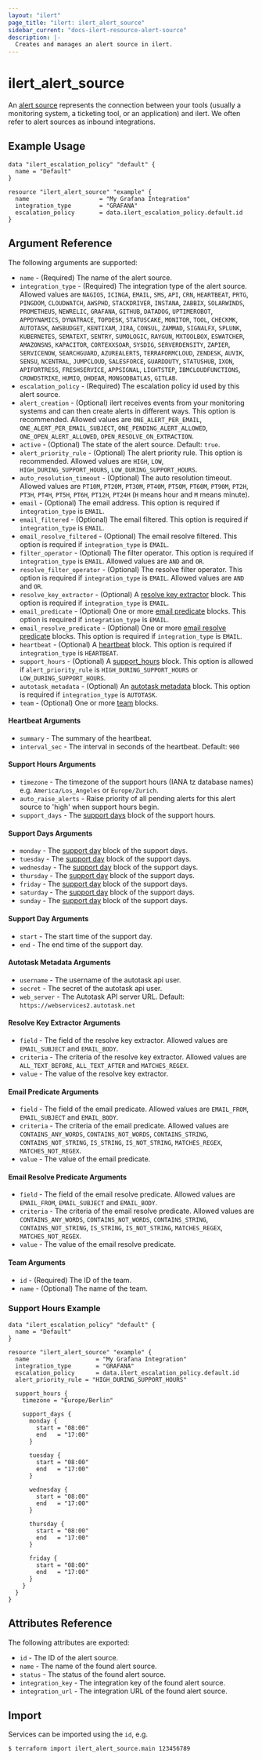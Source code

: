 ```yaml
---
layout: "ilert"
page_title: "ilert: ilert_alert_source"
sidebar_current: "docs-ilert-resource-alert-source"
description: |-
  Creates and manages an alert source in ilert.
---
```


# ilert_alert_source

An [alert source](https://api.ilert.com/api-docs/#tag/Alert-Sources) represents the connection between your tools (usually a monitoring system, a ticketing tool, or an application) and ilert. We often refer to alert sources as inbound integrations.

## Example Usage

```hcl
data "ilert_escalation_policy" "default" {
  name = "Default"
}

resource "ilert_alert_source" "example" {
  name                    = "My Grafana Integration"
  integration_type        = "GRAFANA"
  escalation_policy       = data.ilert_escalation_policy.default.id
}
```

## Argument Reference

The following arguments are supported:

- `name` - (Required) The name of the alert source.
- `integration_type` - (Required) The integration type of the alert source. Allowed values are `NAGIOS`, `ICINGA`, `EMAIL`, `SMS`, `API`, `CRN`, `HEARTBEAT`, `PRTG`, `PINGDOM`, `CLOUDWATCH`, `AWSPHD`, `STACKDRIVER`, `INSTANA`, `ZABBIX`, `SOLARWINDS`, `PROMETHEUS`, `NEWRELIC`, `GRAFANA`, `GITHUB`, `DATADOG`, `UPTIMEROBOT`, `APPDYNAMICS`, `DYNATRACE`, `TOPDESK`, `STATUSCAKE`, `MONITOR`, `TOOL`, `CHECKMK`, `AUTOTASK`, `AWSBUDGET`, `KENTIXAM`, `JIRA`, `CONSUL`, `ZAMMAD`, `SIGNALFX`, `SPLUNK`, `KUBERNETES`, `SEMATEXT`, `SENTRY`, `SUMOLOGIC`, `RAYGUN`, `MXTOOLBOX`, `ESWATCHER`, `AMAZONSNS`, `KAPACITOR`, `CORTEXXSOAR`, `SYSDIG`, `SERVERDENSITY`, `ZAPIER`, `SERVICENOW`, `SEARCHGUARD`, `AZUREALERTS`, `TERRAFORMCLOUD`, `ZENDESK`, `AUVIK`, `SENSU`, `NCENTRAL`, `JUMPCLOUD`, `SALESFORCE`, `GUARDDUTY`, `STATUSHUB`, `IXON`, `APIFORTRESS`, `FRESHSERVICE`, `APPSIGNAL`, `LIGHTSTEP`, `IBMCLOUDFUNCTIONS`, `CROWDSTRIKE`, `HUMIO`, `OHDEAR`, `MONGODBATLAS`, `GITLAB`.
- `escalation_policy` - (Required) The escalation policy id used by this alert source.
- `alert_creation` - (Optional) ilert receives events from your monitoring systems and can then create alerts in different ways. This option is recommended. Allowed values are `ONE_ALERT_PER_EMAIL`, `ONE_ALERT_PER_EMAIL_SUBJECT`, `ONE_PENDING_ALERT_ALLOWED`, `ONE_OPEN_ALERT_ALLOWED`, `OPEN_RESOLVE_ON_EXTRACTION`.
- `active` - (Optional) The state of the alert source. Default: `true`.
- `alert_priority_rule` - (Optional) The alert priority rule. This option is recommended. Allowed values are `HIGH`, `LOW`, `HIGH_DURING_SUPPORT_HOURS`, `LOW_DURING_SUPPORT_HOURS`.
- `auto_resolution_timeout` - (Optional) The auto resolution timeout. Allowed values are `PT10M`, `PT20M`, `PT30M`, `PT40M`, `PT50M`, `PT60M`, `PT90M`, `PT2H`, `PT3H`, `PT4H`, `PT5H`, `PT6H`, `PT12H`, `PT24H` (`H` means hour and `M` means minute).
- `email` - (Optional) The email address. This option is required if `integration_type` is `EMAIL`.
- `email_filtered` - (Optional) The email filtered. This option is required if `integration_type` is `EMAIL`.
- `email_resolve_filtered` - (Optional) The email resolve filtered. This option is required if `integration_type` is `EMAIL`.
- `filter_operator` - (Optional) The filter operator. This option is required if `integration_type` is `EMAIL`. Allowed values are `AND` and `OR`.
- `resolve_filter_operator` - (Optional) The resolve filter operator. This option is required if `integration_type` is `EMAIL`. Allowed values are `AND` and `OR`.
- `resolve_key_extractor` - (Optional) A [resolve key extractor](#resolve-key-extractor-arguments) block. This option is required if `integration_type` is `EMAIL`.
- `email_predicate` - (Optional) One or more [email predicate](#email-predicate-arguments) blocks. This option is required if `integration_type` is `EMAIL`.
- `email_resolve_predicate` - (Optional) One or more [email resolve predicate](#email-resolve-predicate-arguments) blocks. This option is required if `integration_type` is `EMAIL`.
- `heartbeat` - (Optional) A [heartbeat](#heartbeat-arguments) block. This option is required if `integration_type` is `HEARTBEAT`.
- `support_hours` - (Optional) A [support_hours](#support-hours-arguments) block. This option is allowed if `alert_priority_rule` is `HIGH_DURING_SUPPORT_HOURS` or `LOW_DURING_SUPPORT_HOURS`.
- `autotask_metadata` - (Optional) An [autotask metadata](#autotask-metadata-arguments) block. This option is required if `integration_type` is `AUTOTASK`.
- `team` - (Optional) One or more [team](#team-arguments) blocks.

#### Heartbeat Arguments

- `summary` - The summary of the heartbeat.
- `interval_sec` - The interval in seconds of the heartbeat. Default: `900`

#### Support Hours Arguments

- `timezone` - The timezone of the support hours (IANA tz database names) e.g. `America/Los_Angeles` or `Europe/Zurich`.
- `auto_raise_alerts` - Raise priority of all pending alerts for this alert source to 'high' when support hours begin.
- `support_days` - The [support days](#support-days-arguments) block of the support hours.

#### Support Days Arguments

- `monday` - The [support day](#support-day-arguments) block of the support days.
- `tuesday` - The [support day](#support-day-arguments) block of the support days.
- `wednesday` - The [support day](#support-day-arguments) block of the support days.
- `thursday` - The [support day](#support-day-arguments) block of the support days.
- `friday` - The [support day](#support-day-arguments) block of the support days.
- `saturday` - The [support day](#support-day-arguments) block of the support days.
- `sunday` - The [support day](#support-day-arguments) block of the support days.

#### Support Day Arguments

- `start` - The start time of the support day.
- `end` - The end time of the support day.

#### Autotask Metadata Arguments

- `username` - The username of the autotask api user.
- `secret` - The secret of the autotask api user.
- `web_server` - The Autotask API server URL. Default: `https://webservices2.autotask.net`

#### Resolve Key Extractor Arguments

- `field` - The field of the resolve key extractor. Allowed values are `EMAIL_SUBJECT` and `EMAIL_BODY`.
- `criteria` - The criteria of the resolve key extractor. Allowed values are `ALL_TEXT_BEFORE`, `ALL_TEXT_AFTER` and `MATCHES_REGEX`.
- `value` - The value of the resolve key extractor.

#### Email Predicate Arguments

- `field` - The field of the email predicate. Allowed values are `EMAIL_FROM`, `EMAIL_SUBJECT` and `EMAIL_BODY`.
- `criteria` - The criteria of the email predicate. Allowed values are `CONTAINS_ANY_WORDS`, `CONTAINS_NOT_WORDS`, `CONTAINS_STRING`, `CONTAINS_NOT_STRING`, `IS_STRING`, `IS_NOT_STRING`, `MATCHES_REGEX`, `MATCHES_NOT_REGEX`.
- `value` - The value of the email predicate.

#### Email Resolve Predicate Arguments

- `field` - The field of the email resolve predicate. Allowed values are `EMAIL_FROM`, `EMAIL_SUBJECT` and `EMAIL_BODY`.
- `criteria` - The criteria of the email resolve predicate. Allowed values are `CONTAINS_ANY_WORDS`, `CONTAINS_NOT_WORDS`, `CONTAINS_STRING`, `CONTAINS_NOT_STRING`, `IS_STRING`, `IS_NOT_STRING`, `MATCHES_REGEX`, `MATCHES_NOT_REGEX`.
- `value` - The value of the email resolve predicate.

#### Team Arguments

- `id` - (Required) The ID of the team.
- `name` - (Optional) The name of the team.

### Support Hours Example

```hcl
data "ilert_escalation_policy" "default" {
  name = "Default"
}

resource "ilert_alert_source" "example" {
  name                   = "My Grafana Integration"
  integration_type       = "GRAFANA"
  escalation_policy      = data.ilert_escalation_policy.default.id
  alert_priority_rule = "HIGH_DURING_SUPPORT_HOURS"

  support_hours {
    timezone = "Europe/Berlin"

    support_days {
      monday {
        start = "08:00"
        end   = "17:00"
      }

      tuesday {
        start = "08:00"
        end   = "17:00"
      }

      wednesday {
        start = "08:00"
        end   = "17:00"
      }

      thursday {
        start = "08:00"
        end   = "17:00"
      }

      friday {
        start = "08:00"
        end   = "17:00"
      }
    }
  }
}
```

## Attributes Reference

The following attributes are exported:

- `id` - The ID of the alert source.
- `name` - The name of the found alert source.
- `status` - The status of the found alert source.
- `integration_key` - The integration key of the found alert source.
- `integration_url` - The integration URL of the found alert source.

## Import

Services can be imported using the `id`, e.g.

```sh
$ terraform import ilert_alert_source.main 123456789
```
